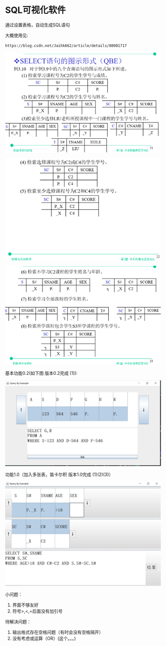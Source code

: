 # SQL可视化软件

通过设置表格，自动生成SQL语句

大概使用见:

`https://blog.csdn.net/Jaihk662/article/details/80081717`

![avatar](src/2.PNG)

![avatar](src/3.PNG)

![avatar](src/4.PNG)

基本功能0.2(如下图 版本0.2完成 (1)):

![avatar](src/1.PNG)

功能1.0（加入多张表，笛卡尔积 版本1.0完成 (1)(2)(3)）

![avatar](src/5.PNG)

小问题：

1. 界面不够友好
2. 符号>,<,=后面没有加引号
   
待解决问题：

1. 输出格式存在空格问题（有时会没有空格隔开）
2. 没有考虑或运算（OR）(这个。。。)